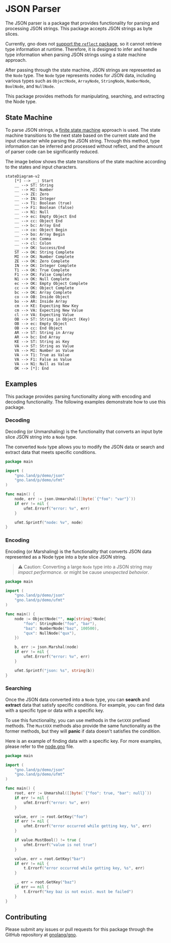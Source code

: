 # JSON Parser

The JSON parser is a package that provides functionality for parsing and processing JSON strings. This package accepts JSON strings as byte slices.

Currently, gno does not [support the `reflect` package](https://docs.gno.land/resources/effective-gno#reflection-is-never-clear), so it cannot retrieve type information at runtime. Therefore, it is designed to infer and handle type information when parsing JSON strings using a state machine approach.

After passing through the state machine, JSON strings are represented as the `Node` type. The `Node` type represents nodes for JSON data, including various types such as `ObjectNode`, `ArrayNode`, `StringNode`, `NumberNode`, `BoolNode`, and `NullNode`.

This package provides methods for manipulating, searching, and extracting the Node type.

## State Machine

To parse JSON strings, a [finite state machine](https://en.wikipedia.org/wiki/Finite-state_machine) approach is used. The state machine transitions to the next state based on the current state and the input character while parsing the JSON string. Through this method, type information can be inferred and processed without reflect, and the amount of parser code can be significantly reduced.

The image below shows the state transitions of the state machine according to the states and input characters.

```mermaid
stateDiagram-v2
    [*] --> __: Start
    __ --> ST: String
    __ --> MI: Number
    __ --> ZE: Zero
    __ --> IN: Integer
    __ --> T1: Boolean (true)
    __ --> F1: Boolean (false)
    __ --> N1: Null
    __ --> ec: Empty Object End
    __ --> cc: Object End
    __ --> bc: Array End
    __ --> co: Object Begin
    __ --> bo: Array Begin
    __ --> cm: Comma
    __ --> cl: Colon
    __ --> OK: Success/End
    ST --> OK: String Complete
    MI --> OK: Number Complete
    ZE --> OK: Zero Complete
    IN --> OK: Integer Complete
    T1 --> OK: True Complete
    F1 --> OK: False Complete
    N1 --> OK: Null Complete
    ec --> OK: Empty Object Complete
    cc --> OK: Object Complete
    bc --> OK: Array Complete
    co --> OB: Inside Object
    bo --> AR: Inside Array
    cm --> KE: Expecting New Key
    cm --> VA: Expecting New Value
    cl --> VA: Expecting Value
    OB --> ST: String in Object (Key)
    OB --> ec: Empty Object
    OB --> cc: End Object
    AR --> ST: String in Array
    AR --> bc: End Array
    KE --> ST: String as Key
    VA --> ST: String as Value
    VA --> MI: Number as Value
    VA --> T1: True as Value
    VA --> F1: False as Value
    VA --> N1: Null as Value
    OK --> [*]: End
```

## Examples

This package provides parsing functionality along with encoding and decoding functionality. The following examples demonstrate how to use this package.

### Decoding

Decoding (or Unmarshaling) is the functionality that converts an input byte slice JSON string into a `Node` type.

The converted `Node` type allows you to modify the JSON data or search and extract data that meets specific conditions.

```go
package main

import (
    "gno.land/p/demo/json"
    "gno.land/p/demo/ufmt"
)

func main() {
    node, err := json.Unmarshal([]byte(`{"foo": "var"}`))
    if err != nil {
        ufmt.Errorf("error: %v", err)
    }

    ufmt.Sprintf("node: %v", node)
}
```

### Encoding

Encoding (or Marshaling) is the functionality that converts JSON data represented as a Node type into a byte slice JSON string.

> ⚠️ Caution: Converting a large `Node` type into a JSON string may _impact performance_. or might be cause _unexpected behavior_.

```go
package main

import (
    "gno.land/p/demo/json"
    "gno.land/p/demo/ufmt"
)

func main() {
    node := ObjectNode("", map[string]*Node{
        "foo": StringNode("foo", "bar"),
        "baz": NumberNode("baz", 100500),
        "qux": NullNode("qux"),
    })

    b, err := json.Marshal(node)
    if err != nil {
        ufmt.Errorf("error: %v", err)
    }

    ufmt.Sprintf("json: %s", string(b))
}
```

### Searching

Once the JSON data converted into a `Node` type, you can **search** and **extract** data that satisfy specific conditions. For example, you can find data with a specific type or data with a specific key.

To use this functionality, you can use methods in the `GetXXX` prefixed methods. The `MustXXX` methods also provide the same functionality as the former methods, but they will **panic** if data doesn't satisfies the condition.

Here is an example of finding data with a specific key. For more examples, please refer to the [node.gno](node.gno) file.

```go
package main

import (
    "gno.land/p/demo/json"
    "gno.land/p/demo/ufmt"
)

func main() {
    root, err := Unmarshal([]byte(`{"foo": true, "bar": null}`))
    if err != nil {
        ufmt.Errorf("error: %v", err)
    }

    value, err := root.GetKey("foo")
    if err != nil {
        ufmt.Errorf("error occurred while getting key, %s", err)
    }

    if value.MustBool() != true {
        ufmt.Errorf("value is not true")
    }

    value, err = root.GetKey("bar")
    if err != nil {
        t.Errorf("error occurred while getting key, %s", err)
    }

    _, err = root.GetKey("baz")
    if err == nil {
        t.Errorf("key baz is not exist. must be failed")
    }
}
```

## Contributing

Please submit any issues or pull requests for this package through the GitHub repository at [gnolang/gno](<https://github.com/gnolang/gno>).
